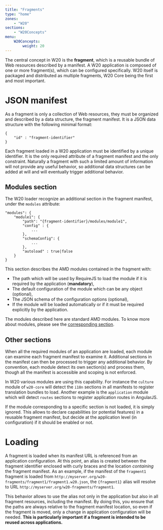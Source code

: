 ```yaml
---
title: "Fragments"
type: "home"
zones:
    - "W20"
sections:
    - "W20Concepts"
menu:
    W20Concepts:
        weight: 20
---
```


The central concept in W20 is the **fragment**, which is a reusable bundle of Web resources described by a manifest. A
W20 application is composed of one or more fragment(s), which can be configured specifically. W20 itself is packaged
and distributed as multiple fragments, W20 Core being the first and most important.

# JSON manifest

As a fragment is only a collection of Web resources, they must be organized and described by a data structure, the fragment
manifest. It is a JSON data structure with the following minimal format:

    {
        "id" : "fragment-identifier"
    }
    
Each fragment loaded in a W20 application must be identified by a unique identifier. It is the only required attribute
of a fragment manifest and the only constraint. Naturally a fragment with such a limited amount of information will not
provide any useful behavior, so additional data structures can be added at will and will eventually trigger additional
behavior. 
 
## Modules section

The W20 loader recognize an additional section in the fragment manifest, under the `modules` attribute: 
 
    "modules": {
        "module1": {
            "path": "{fragment-identifier}/modules/module1",
            "config" : {
                ...
            },
            "schemaConfig": {
                ...
            },
            "autoload" : true|false
        }
    }
    
This section describes the AMD modules contained in the fragment with:

* The path which will be used by RequireJS to load the module if it is required by the application (**mandatory**), 
* The default configuration of the module which can be any object (optional),
* The JSON schema of the configuration options (optional),
* If the module will be loaded automatically or if it must be required explicitly by the application.

The modules described here are standard AMD modules. To know more about modules, please see the 
[corresponding section](#!/w20-doc/core/modules). 

## Other sections

When all the required modules of an application are loaded, each module can examine each fragment manifest to examine
it. Additional sections in the manifest can then be processed to trigger any additional behavior. By convention, each 
module detect its own section(s) and process them, though all the manifest is accessible and scoping is not enforced.

In W20 various modules are using this capability. For instance the `culture` module of `w20-core` will detect the
`i18n` sections in all manifests to register translation bundles to load. Another example is the `application` module
which will detect `routes` sections to register application routes in AngularJS.

If the module corresponding to a specific section is not loaded, it is simply ignored. This allows to declare capabilities
(or potential features) in a reusable fragment manifest, but decide at the application level (in configuration) if it
should be enabled or not.

# Loading 

A fragment is loaded when its manifest URL is referenced from an application configuration. At this point, an alias is
created between the fragment identifier enclosed with curly braces and the location *containing* the fragment manifest.
As an example, if the manifest of the `fragment1` fragment is loaded from `http://myserver.org/w20-fragments/fragment1/fragment1.w20.json`,
the `{fragment1}` alias will resolve to URL `http://myserver.org/w20-fragments/fragment1`.
 
This behavior allows to use the alias not only in the application but also in all fragment resources, including the
manifest. By doing this, you ensure that the paths are always relative to the fragment manifest location, so even if 
the fragment is moved, only a change in application configuration will be needed. **This is particularly important
if a fragment is intended to be reused across applications.**